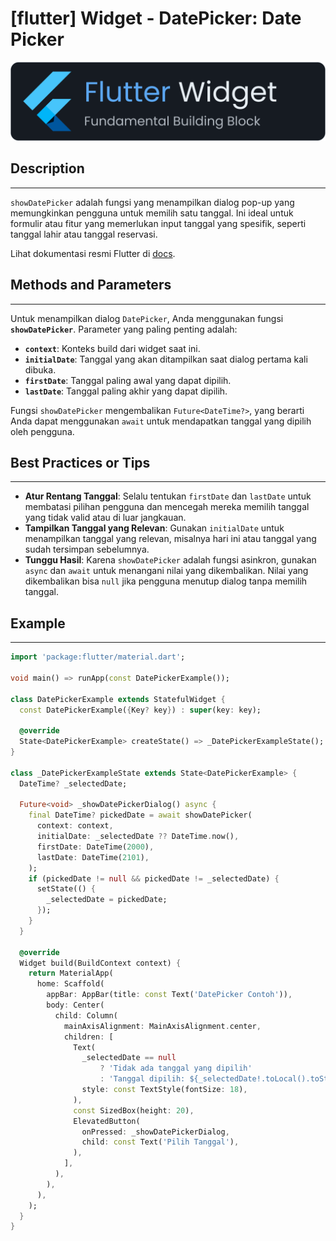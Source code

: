 # [flutter] Widget - DatePicker: Date Picker

![widget](https://raw.githubusercontent.com/oujisan/OuVault/main/img/flutter-widget.png)

## Description
---
`showDatePicker` adalah fungsi yang menampilkan dialog pop-up yang memungkinkan pengguna untuk memilih satu tanggal. Ini ideal untuk formulir atau fitur yang memerlukan input tanggal yang spesifik, seperti tanggal lahir atau tanggal reservasi.

Lihat dokumentasi resmi Flutter di [docs](https://api.flutter.dev/flutter/material/showDatePicker.html).

## Methods and Parameters
---
Untuk menampilkan dialog `DatePicker`, Anda menggunakan fungsi **`showDatePicker`**. Parameter yang paling penting adalah:
* **`context`**: Konteks build dari widget saat ini.
* **`initialDate`**: Tanggal yang akan ditampilkan saat dialog pertama kali dibuka.
* **`firstDate`**: Tanggal paling awal yang dapat dipilih.
* **`lastDate`**: Tanggal paling akhir yang dapat dipilih.

Fungsi `showDatePicker` mengembalikan `Future<DateTime?>`, yang berarti Anda dapat menggunakan `await` untuk mendapatkan tanggal yang dipilih oleh pengguna.

## Best Practices or Tips
---
* **Atur Rentang Tanggal**: Selalu tentukan `firstDate` dan `lastDate` untuk membatasi pilihan pengguna dan mencegah mereka memilih tanggal yang tidak valid atau di luar jangkauan.
* **Tampilkan Tanggal yang Relevan**: Gunakan `initialDate` untuk menampilkan tanggal yang relevan, misalnya hari ini atau tanggal yang sudah tersimpan sebelumnya.
* **Tunggu Hasil**: Karena `showDatePicker` adalah fungsi asinkron, gunakan `async` dan `await` untuk menangani nilai yang dikembalikan. Nilai yang dikembalikan bisa `null` jika pengguna menutup dialog tanpa memilih tanggal.

## Example
---
```dart
import 'package:flutter/material.dart';

void main() => runApp(const DatePickerExample());

class DatePickerExample extends StatefulWidget {
  const DatePickerExample({Key? key}) : super(key: key);

  @override
  State<DatePickerExample> createState() => _DatePickerExampleState();
}

class _DatePickerExampleState extends State<DatePickerExample> {
  DateTime? _selectedDate;

  Future<void> _showDatePickerDialog() async {
    final DateTime? pickedDate = await showDatePicker(
      context: context,
      initialDate: _selectedDate ?? DateTime.now(),
      firstDate: DateTime(2000),
      lastDate: DateTime(2101),
    );
    if (pickedDate != null && pickedDate != _selectedDate) {
      setState(() {
        _selectedDate = pickedDate;
      });
    }
  }

  @override
  Widget build(BuildContext context) {
    return MaterialApp(
      home: Scaffold(
        appBar: AppBar(title: const Text('DatePicker Contoh')),
        body: Center(
          child: Column(
            mainAxisAlignment: MainAxisAlignment.center,
            children: [
              Text(
                _selectedDate == null
                    ? 'Tidak ada tanggal yang dipilih'
                    : 'Tanggal dipilih: ${_selectedDate!.toLocal().toString().split(' ')[0]}',
                style: const TextStyle(fontSize: 18),
              ),
              const SizedBox(height: 20),
              ElevatedButton(
                onPressed: _showDatePickerDialog,
                child: const Text('Pilih Tanggal'),
              ),
            ],
          ),
        ),
      ),
    );
  }
}